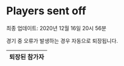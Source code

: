 # Players sent off
최종 업데이트: 2020년 12월 16일 20시 56분


경기 중 오류가 발생하는 경우 자동으로 퇴장됩니다.


| 퇴장된 참가자 |
|:---:|